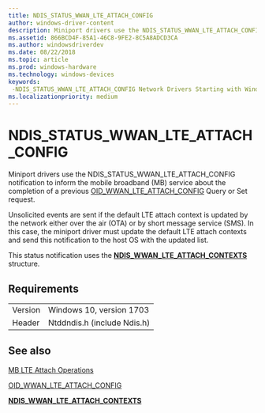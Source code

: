 ```yaml
---
title: NDIS_STATUS_WWAN_LTE_ATTACH_CONFIG
author: windows-driver-content
description: Miniport drivers use the NDIS_STATUS_WWAN_LTE_ATTACH_CONFIG notification to inform the mobile broadband (MB) service about the completion of a previous OID_WWAN_LTE_ATTACH_CONFIG Query or Set request.
ms.assetid: 866BCD4F-85A1-46C8-9FE2-8C5A8ADCD3CA
ms.author: windowsdriverdev
ms.date: 08/22/2018
ms.topic: article
ms.prod: windows-hardware
ms.technology: windows-devices
keywords: 
 -NDIS_STATUS_WWAN_LTE_ATTACH_CONFIG Network Drivers Starting with Windows Vista
ms.localizationpriority: medium
---
```


# NDIS_STATUS_WWAN_LTE_ATTACH_CONFIG

Miniport drivers use the NDIS_STATUS_WWAN_LTE_ATTACH_CONFIG notification to inform the mobile broadband (MB) service about the completion of a previous [OID_WWAN_LTE_ATTACH_CONFIG](oid-wwan-lte-attach-config.md) Query or Set request.

Unsolicited events are sent if the default LTE attach context is updated by the network either over the air (OTA) or by short message service (SMS). In this case, the miniport driver must update the default LTE attach contexts and send this notification to the host OS with the updated list.

This status notification uses the [**NDIS_WWAN_LTE_ATTACH_CONTEXTS**](https://docs.microsoft.com/windows-hardware/drivers/ddi/content/ndiswwan/ns-ndiswwan-_ndis_wwan_lte_attach_contexts) structure.

## Requirements

|   |   |
| --- | --- |
| Version | Windows 10, version 1703 |
| Header | Ntddndis.h (include Ndis.h) |

## See also

[MB LTE Attach Operations](mb-lte-attach-operations.md)

[OID_WWAN_LTE_ATTACH_CONFIG](oid-wwan-lte-attach-config.md)

[**NDIS_WWAN_LTE_ATTACH_CONTEXTS**](https://docs.microsoft.com/windows-hardware/drivers/ddi/content/ndiswwan/ns-ndiswwan-_ndis_wwan_lte_attach_contexts)
